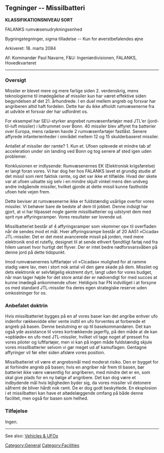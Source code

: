 ## Tegninger -- Missilbatteri

**KLASSIFIKATIONSNIVEAU SORT**

FALANKS rumvæsenudrykningsenhed

Bygningstegninger, sigma tilladelse -- Kun for øverstbefalendes øjne

Arkiveret: 18. marts 2084

Af: Kommandør Paul Navarre, F&U: Ingeniørdivisionen, FALANKS,
Hovedkvarteret

------------------------------------------------------------------------

### Oversigt

Missiler er blevet mere og mere farlige siden 2. verdenskrig, mens
teknologierne til imødegåelse af missiler kun har været effektive siden
begyndelsen af det 21. århundrede. I en duel mellem angreb og forsvar
har angriberen altid haft fordelen. Dette har du ikke afholdt
rumvæsenerne fra at udvikle et forsvar der har udfordret os.

For eksempel har SEU-styrker angrebet rumvæsenfartøjer med JTL'er
(jord-til-luft missiler) i luftrummet over Bonn. 40 missiler blev
affyret fra batterier over Europa, mens radaren havde 2 rumvæsenfartøjer
fastlåst. Senere affyrede infanterienheder i området mellem 12 og 15
skulderbaseret missiler.

Antallet af missiler der ramte? 1. Kun et. Ufoen oplevede et mindre tab
af acceleration under sin landing ved Bonn og tog senere af sted igen
uden problemer.

Konklusionen er indlysende: Rumvæsenernes EK (Elektronisk krigsførelse)
er langt foran vores. Vi har dog her hos FALANKS lavet et grundig studie
af det missil som rent faktisk ramte, og det var ikke et tilfælde. Hvad
der skete var at ufoen udsatte sig selv i en mindre skjult vinkel mens
den undveg andre indgående missiler, hvilket gjorde at dette missil
kunne fastholde ufoen hele vejen frem.

Dette beviser at rumvæsenerne ikke er fuldstændig usårlige overfor vores
missiler. Vi behøver bare de bedste af dem til jobbet. Denne indsigt har
gjort, at vi har tilpasset nogle gamle missilbatterier og udstyret dem
med sprit nye affyringsramper. Vores resultater ser lovende ud.

Missilbatteriet består af 4 affyringsramper som »kommer op« til
overfladen når de sendes mod et mål. Hver affyringsrampe består af 20
AA51 »Cicada« JTL-missiler. Det er det mest avancerede missil på jorden,
med mere elektronik end et rutefly, designet til at sende ethvert
fjendtligt fartøj ned fra hilem uanset hvor hurtigt det flyver. Der er
intet bedre nødforsvarsvåben på denne jord på dette tidspunkt.

Imod rumvæsenernes luftfartøjer vil »Cicadas« mulighed for at ramme
stadig være lav, men i stort nok antal vil den gøre skade på dem.
Missilet og dets elektronik er selvfølgelig ekstremt dyrt, langt uden
for vores budget, når man tager højde for det store antal der er
nødvendigt for med succes at kunne imødegå ankommende ufoer. Heldigvis
har FN indvilliget i at forsyne os med standard JTL-missiler fra deres
egen strategiske reserve uden omkostninger for os.

### Anbefalet doktrin

Hvis missilbatteriet bygges på en af vores baser kan det angribe enhver
ufo indenfor rækkevidde eller vente indtil en ufo forventes at forberede
et angreb på basen. Denne beslutning er op til basekommandøren. Det kan
også yde assistance til vores kortrækkende jagerfly, på den måde at de
kan »opbløde« en ufo med JTL-missiler, hvilket vil tage noget af presset
fra vores piloter og luftfartøjer, men vi kan på ingen måde fuldstændig
skjule vores missilbatterier selvom vi gør meget ud af kamuflagen.
Gentagne affyringer vil før eller siden afsløre vores position.

Missilbatteriet vil være et angrebsmål med moderat risiko. Den er bygget
for at forhindre angreb på basen; hvis en angriber når frem til basen,
bør batteriet ikke være væsentlig for angriberen, med mindre det er en,
som skal give plads for en ny bølge af angribere. Det kan dog være et
indbydende mål hvis lejligheden byder sig, da vores missiler vil
detonere såfremt de bliver hårdt nok ramt. De er dog godt beskyttede. En
eksplosion i et missilbatteri kan have et altødelæggende omfang på både
denne facilitet, men også for basen som helhed.

### Tilføjelse

Ingen.

------------------------------------------------------------------------

See also: [Vehicles & UFOs](Vehicles_&_UFOs "wikilink")

[Category:General](Category:General "wikilink")
[Category:Facilities](Category:Facilities "wikilink")